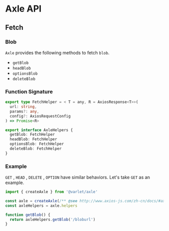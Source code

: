 # Axle API

## Fetch

### Blob

`Axle` provides the following methods to fetch `blob`.

- `getBlob`
- `headBlob`
- `optionsBlob`
- `deleteBlob`

### Function Signature

```ts
export type FetchHelper = < T = any, R = AxiosResponse<T>>(
  url: string,
  params?: any,
  config?: AxiosRequestConfig
) => Promise<R>

export interface AxleHelpers {
  getBlob: FetchHelper
  headBlob: FetchHelper
  optionsBlob: FetchHelper
  deleteBlob: FetchHelper
}
```

### Example

`GET` , `HEAD` , `DELETE` , `OPTION` have similar behaviors. Let's take `GET` as an example.

```js
import { createAxle } from '@varlet/axle'

const axle = createAxle(/** @see http://www.axios-js.com/zh-cn/docs/#axios-create-config **/)
const axleHelpers = axle.helpers

function getBlob() {
  return axleHelpers.getBlob('/bloburl')
}
```

